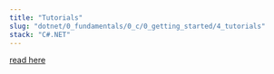 ```yaml
---
title: "Tutorials"
slug: "dotnet/0_fundamentals/0_c/0_getting_started/4_tutorials"
stack: "C#.NET"
---
```


[read here](https://learn.microsoft.com/en-us/dotnet/csharp/tour-of-csharp/features)